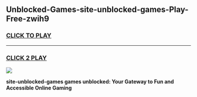 
## Unblocked-Games-site-unblocked-games-Play-Free-zwih9
<h3>
<a href="https://premium76.site?title=site-unblocked-games&ref=21A">CLICK TO PLAY</a></h3>
<hr>

<h3>
<a href="https://premium76.site?title=site-unblocked-games&ref=21A">CLICK 2 PLAY</a>
  
</h3>

<a href="https://premium76.site?title=site-unblocked-games&ref=21A"><img src="https://clearcache.store/games.png"></a>


**site-unblocked-games games unblocked: Your Gateway to Fun and Accessible Online Gaming**
